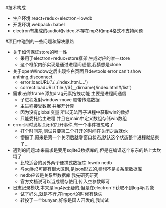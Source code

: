 #技术构成
<ul>
  <li>生产环境:react+redux+electron+lowdb</li>
  <li>开发环境:webpack+babel</li>
  <li>electron有集成的audio和video,不存在mp3和mp4格式不支持问题</li>
</ul>
#项目中碰到的一些问题和解决思路
<ul>
  <li>关于如何保证store的唯一性
    <ul>
      <li>采用了electron+redux+store框架,生成对应的唯一store</li>  
      <li>这个框架内部实现是通过进程间通信,我猜想是clone</li>  
    </ul>
  </li>
  <li>关于openWindow之后出现空白页面且devtools error can't show anthing,disconnect
    <ul>
      <li>error:loadURL('./../index.html....')</li>  
      <li>correct:loadURL(`file://${__dirname}/index.html#/list`)</li>  
    </ul>
  </li>
  <li>需求:去除frame  添加drag元素拖拽功能  主要是进程间通信
    <ul>
      <li>子进程发射window-move   顺带传递数据</li>  
      <li>主进程接受数据  并展开计算</li>  
      <li>因为没有global变量  所以无法再子进程中获取win的数据</li>  
      <li>只能委托给主进程  并且在main中定义数组存储win数组</li>
    </ul>
  </li>
  <li>error:同时发射关闭和打开事件,有一个事件被忽略了
    <ul>
      <li>打个时间差,测试只要第二个打开的时间在关闭之后就ok</li>
      <li>懵逼了,原来是第一个关闭后就零窗口状态,默认这个状态整个进程就结束了...</li>    
    </ul>
  </li>
  <li>遇到的问题:本来需求是要用sqlite3数据库的,但是在编译这个东东的路上太坎坷了
    <ul>
      <li>比较适合的另外两个便携式数据库   lowdb   nedb</li>
      <li>与sqlite3可能有很大区别,是json形式的,猜想不是关系型数据库</li> 
      <li>nedb应该是关系型数据库  我先研究研究</li>   
      <li>官方文档说可以当成缓存使用,传入空参数即可</li>   
    </ul>
  </li>
  <li>日志记录模块,本来是log4js无疑的,但是在electron下获取不到log4js对象
    <ul>
      <li>试了好久,就是不行,在import的时候有缺失</li>  
      <li>转投了一个bunyan,好像是国人开发的,我试试</li>   
    </ul>
  </li>
</ul>
